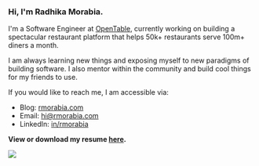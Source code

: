 ### Hi, I'm Radhika Morabia.

I'm a Software Engineer at [OpenTable](https://opentable.com), currently working on building a spectacular restaurant platform that helps 50k+ restaurants serve 100m+ diners a month.

I am always learning new things and exposing myself to new paradigms of building software. I also mentor within the community and build cool things for my friends to use.

If you would like to reach me, I am accessible via:

- Blog: [rmorabia.com](https://rmorabia.com)
- Email: [hi@rmorabia.com](mailto:hi@rmorabia.com)
- LinkedIn: [in/rmorabia](http://linkedin.com/in/rmorabia)

**View or download my resume [here](https://docs.google.com/document/d/1jyR1JjXyKc4wtUDD9aRMLeHxjdC2R3a0SpHtMfrCF60/edit?usp=sharing).**

![](https://komarev.com/ghpvc/?username=rmorabia)



